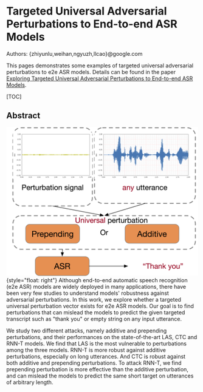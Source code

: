 # Targeted Universal Adversarial Perturbations to End-to-end ASR Models

Authors: {zhiyunlu,weihan,ngyuzh,llcao}@google.com

This pages demonstrates some examples of targeted universal adversarial
perturbations to e2e ASR models. Details can be found in the paper
[Exploring Targeted Universal Adversarial Perturbations to End-to-end ASR Models](https://arxiv.org/abs/2104.02757).

[TOC]

## Abstract

![alt_text](universal_attack.png "universal targeted adversarial examples"){style="float: right"}
Although end-to-end automatic speech recognition (e2e ASR) models are widely
deployed in many applications, there have been very few studies to understand
models' robustness against adversarial perturbations. In this work, we explore
whether a targeted universal perturbation vector exists for e2e ASR models. Our
goal is to find perturbations that can mislead the models to predict the given
targeted transcript such as "thank you" or empty string on any input utterance.

We study two different attacks, namely additive and prepending perturbations,
and their performances on the state-of-the-art LAS, CTC and RNN-T models. We
find that LAS is the most vulnerable to perturbations among the three models.
RNN-T is more robust against additive perturbations, especially on long
utterances. And CTC is robust against both additive and prepending
perturbations. To attack RNN-T, we find prepending perturbation is more
effective than the additive perturbation, and can mislead the models to predict
the same short target on utterances of arbitrary length.

